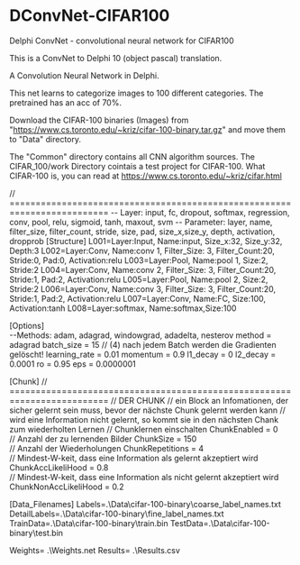 # DConvNet-CIFAR100
Delphi ConvNet - convolutional neural network for CIFAR100

This is a ConvNet to Delphi 10 (object pascal) translation.

A Convolution Neural Network in Delphi.

This net learns to categorize images to 100 different categories. The pretrained has an acc of 70%. 

Download the CIFAR-100 binaries (Images) from "https://www.cs.toronto.edu/~kriz/cifar-100-binary.tar.gz" and move them to "Data" directory.

The "Common" directory contains all CNN algorithm sources. The CIFAR_100/work Directory cointais a test project for CIFAR-100. What CIFAR-100 is, you can read at https://www.cs.toronto.edu/~kriz/cifar.html

// =========================================================================
-- Layer: input, fc, dropout, softmax, regression, conv, pool, relu, sigmoid, tanh, maxout, svm
-- Parameter: layer, name, filter_size, filter_count, stride, size, pad, size_x,size_y, depth, activation, dropprob
[Structure]
L001=Layer:Input,   Name:input,  Size_x:32, Size_y:32, Depth:3
L002=Layer:Conv,    Name:conv 1, Filter_Size: 3, Filter_Count:20, Stride:0, Pad:0, Activation:relu
L003=Layer:Pool,    Name:pool 1,  Size:2, Stride:2
L004=Layer:Conv,    Name:conv 2, Filter_Size: 3, Filter_Count:20, Stride:1, Pad:2, Activation:relu
L005=Layer:Pool,    Name:pool 2,  Size:2, Stride:2
L006=Layer:Conv,    Name:conv 3, Filter_Size: 3, Filter_Count:20, Stride:1, Pad:2, Activation:relu
L007=Layer:Conv,    Name:FC, Size:100, Activation:tanh
L008=Layer:softmax, Name:softmax,Size:100

[Options]	
--Methods: adam, adagrad, windowgrad, adadelta, nesterov
method = adagrad
batch_size = 15
// (4) nach jedem Batch werden die Gradienten gelöscht!
learning_rate = 0.01
momentum = 0.9
l1_decay = 0
l2_decay = 0.0001
ro = 0.95
eps = 0.0000001

[Chunk]
// =========================================================================
// DER CHUNK
// ein Block an Infomationen, der sicher gelernt sein muss, bevor der nächste Chunk gelernt werden kann
// wird eine Information nicht gelernt, so kommt sie in den nächsten Chank zum wiederholten Lernen
// Chunklernen einschalten
ChunkEnabled = 0            
// Anzahl der zu lernenden Bilder
ChunkSize = 150             
// Anzahl der Wiederholungen
ChunkRepetitions = 4    
// Mindest-W-keit, dass eine Information als gelernt akzeptiert wird    
ChunkAccLikeliHood = 0.8    
// Mindest-W-keit, dass eine Information als nicht gelernt akzeptiert wird
ChunkNonAccLikeliHood = 0.2 

[Data_Filenames]
Labels=.\Data\cifar-100-binary\coarse_label_names.txt
DetailLabels=.\Data\cifar-100-binary\fine_label_names.txt
TrainData=.\Data\cifar-100-binary\train.bin
TestData=.\Data\cifar-100-binary\test.bin

Weights= .\Weights.net
Results= .\Results.csv
